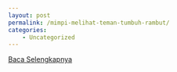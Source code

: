 ```yaml
---
layout: post
permalink: /mimpi-melihat-teman-tumbuh-rambut/
categories:
    - Uncategorized
---
```


[Baca Selengkapnya](/05)